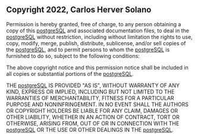 ## Copyright 2022, Carlos Herver Solano

Permission is hereby granted, free of charge, to any person obtaining a copy of this [postgreSQL](https://github.com/carloshs1994/postgreSQL-database) and associated documentation files, to deal in the [postgreSQL](https://github.com/carloshs1994/postgreSQL-database) without restriction, including without limitation the rights to use, copy, modify, merge, publish, distribute, sublicense, and/or sell copies of the [postgreSQL](https://github.com/carloshs1994/postgreSQL-database), and to permit persons to whom the [postgreSQL](https://github.com/carloshs1994/postgreSQL-database) is furnished to do so, subject to the following conditions:

The above copyright notice and this permission notice shall be included in all copies or substantial portions of the [postgreSQL](https://github.com/carloshs1994/postgreSQL-database).

THE [postgreSQL](https://github.com/carloshs1994/postgreSQL-database) IS PROVIDED "AS IS", WITHOUT WARRANTY OF ANY KIND, EXPRESS OR IMPLIED, INCLUDING BUT NOT LIMITED TO THE WARRANTIES OF MERCHANTABILITY, FITNESS FOR A PARTICULAR PURPOSE AND NONINFRINGEMENT. IN NO EVENT SHALL THE AUTHORS OR COPYRIGHT HOLDERS BE LIABLE FOR ANY CLAIM, DAMAGES OR OTHER LIABILITY, WHETHER IN AN ACTION OF CONTRACT, TORT OR OTHERWISE, ARISING FROM, OUT OF OR IN CONNECTION WITH THE [postgreSQL](https://github.com/carloshs1994/postgreSQL-database) OR THE USE OR OTHER DEALINGS IN THE [postgreSQL](https://github.com/carloshs1994/postgreSQL-database).
